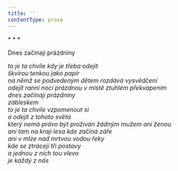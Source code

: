 ```yaml
---
title: ''
contentType: prose
---
```


\* \* \*

Dnes začínají prázdniny

_to je ta chvíle kdy je třeba odejít  
škvírou tenkou jako papír  
na němž se podvedeným dětem rozdává vysvědčení  
odejít ranní nocí prázdnou v místě ztuhlém překvapením  
dnes začínají prázdniny  
zábleskem  
to je ta chvíle vzpomenout si  
a odejít z tohoto světa  
který nemá právo být prožíván žádným mužem ani ženou  
ani tam na kraji lesa kde začíná záře  
ani v mlze nad mrtvou vodou řeky  
kde se ztrácejí tři postavy  
a jednou z nich tou vlevo  
je každý z nás_
